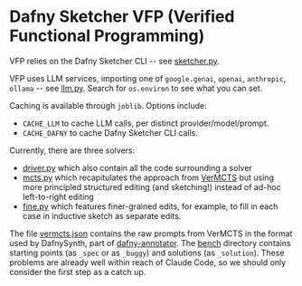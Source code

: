 # Dafny Sketcher VFP (Verified Functional Programming)

VFP relies on the Dafny Sketcher CLI -- see [sketcher.py](sketcher.py).

VFP uses LLM services, importing one of `google.genai`, `openai`, `anthropic`, `ollama` -- see [llm.py](llm.py). Search for `os.environ` to see what you can set.

Caching is available through `joblib`. Options include:
- `CACHE_LLM` to cache LLM calls, per distinct provider/model/prompt.
- `CACHE_DAFNY` to cache Dafny Sketcher CLI calls.

Currently, there are three solvers:
- [driver.py](driver.py) which also contain all the code surrounding a solver
- [mcts.py](mcts.py) which recapitulates the approach from [VerMCTS](https://github.com/namin/llm-verified-with-monte-carlo-tree-search) but using more principled structured editing (and sketching!) instead of ad-hoc left-to-right editing
- [fine.py](fine.py) which features finer-grained edits, for example, to fill in each case in inductive sketch as separate edits.

The file [vermcts.json](vermcts.json) contains the raw prompts from VerMCTS in the format used by DafnySynth, part of [dafny-annotator](https://github.com/metareflection/dafny-annotator).
The [bench](bench) directory contains starting points (as `_spec` or as `_buggy`) and solutions (as `_solution`).
These problems are already well within reach of Claude Code, so we should only consider the first step as a catch up.
